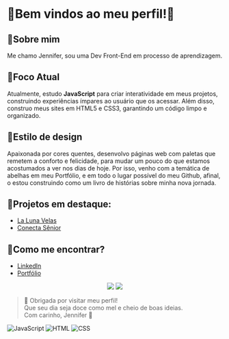 # 🐝Bem vindos ao meu perfil!🐝

## 🐝Sobre mim
Me chamo Jennifer, sou uma Dev Front-End em processo de aprendizagem.

## 🐝Foco Atual

Atualmente, estudo **JavaScript** para criar interatividade em meus projetos, construindo experiências ímpares ao usuário que os acessar. Além disso, construo meus sites em HTML5 e CSS3, garantindo um código limpo e organizado. 

## 🐝Estilo de design
Apaixonada por cores quentes, desenvolvo páginas web com paletas que remetem a conforto e felicidade, para mudar um pouco do que estamos acostumados a ver nos dias de hoje. Por isso, venho com a temática de abelhas em meu Portfólio, e em todo o lugar possível do meu Github, afinal, o estou construindo como um livro de histórias sobre minha nova jornada. 

## 🐝Projetos em destaque:
 - [La Luna Velas](https://github.com/JenniferGuedes/La-Luna-Velas)
 - [Conecta Sênior](https://jenniferguedes.github.io/Conecta-Senior/)


## 🐝Como me encontrar? 
- [LinkedIn](https://www.linkedin.com/in/jennifer-guedes/)
- [Portfólio](https://jenniferguedes.github.io/Portfolio/)

<div align="center">
  <img src="http://github-profile-summary-cards.vercel.app/api/cards/repos-per-language?username=JenniferGuedes&theme=gruvbox" />
  <img src="http://github-profile-summary-cards.vercel.app/api/cards/stats?username=JenniferGuedes&theme=gruvbox" />
</div>

> 🌻 Obrigada por visitar meu perfil!  
> Que seu dia seja doce como mel e cheio de boas ideias.  
> Com carinho, Jennifer 🐝


![JavaScript](https://img.shields.io/badge/JavaScript-F7DF1E?style=for-the-badge&logo=javascript&logoColor=black)
![HTML](https://img.shields.io/badge/HTML5-E34F26?style=for-the-badge&logo=html5&logoColor=white)
![CSS](https://img.shields.io/badge/CSS3-1572B6?style=for-the-badge&logo=css3&logoColor=white)
